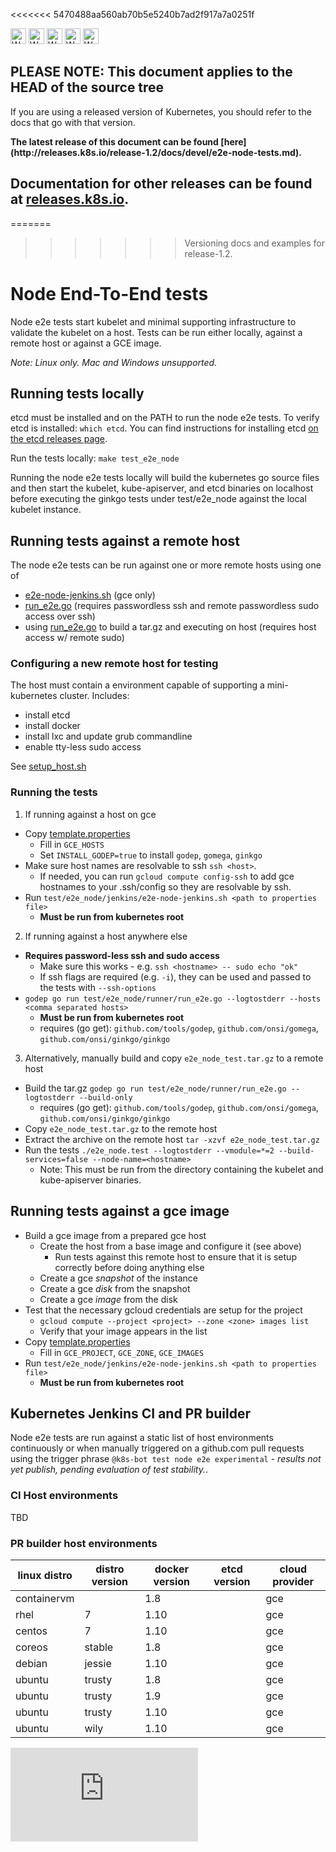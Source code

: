 <!-- BEGIN MUNGE: UNVERSIONED_WARNING -->

<<<<<<< 5470488aa560ab70b5e5240b7ad2f917a7a0251f
<!-- BEGIN STRIP_FOR_RELEASE -->

<img src="http://kubernetes.io/img/warning.png" alt="WARNING"
     width="25" height="25">
<img src="http://kubernetes.io/img/warning.png" alt="WARNING"
     width="25" height="25">
<img src="http://kubernetes.io/img/warning.png" alt="WARNING"
     width="25" height="25">
<img src="http://kubernetes.io/img/warning.png" alt="WARNING"
     width="25" height="25">
<img src="http://kubernetes.io/img/warning.png" alt="WARNING"
     width="25" height="25">

<h2>PLEASE NOTE: This document applies to the HEAD of the source tree</h2>

If you are using a released version of Kubernetes, you should
refer to the docs that go with that version.

<!-- TAG RELEASE_LINK, added by the munger automatically -->
<strong>
The latest release of this document can be found
[here](http://releases.k8s.io/release-1.2/docs/devel/e2e-node-tests.md).

Documentation for other releases can be found at
[releases.k8s.io](http://releases.k8s.io).
</strong>
--

<!-- END STRIP_FOR_RELEASE -->
=======
>>>>>>> Versioning docs and examples for release-1.2.

<!-- END MUNGE: UNVERSIONED_WARNING -->

# Node End-To-End tests

Node e2e tests start kubelet and minimal supporting infrastructure to validate the kubelet on a host.
Tests can be run either locally, against a remote host or against a GCE image.

*Note: Linux only. Mac and Windows unsupported.*

## Running tests locally

etcd must be installed and on the PATH to run the node e2e tests.  To verify etcd is installed: `which etcd`.
You can find instructions for installing etcd [on the etcd releases page](https://github.com/coreos/etcd/releases).

Run the tests locally: `make test_e2e_node`

Running the node e2e tests locally will build the kubernetes go source files and then start the
kubelet, kube-apiserver, and etcd binaries on localhost before executing the ginkgo tests under
test/e2e_node against the local kubelet instance.

## Running tests against a remote host

The node e2e tests can be run against one or more remote hosts using one of
* [e2e-node-jenkins.sh](../../test/e2e_node/jenkins/e2e-node-jenkins.sh) (gce only)
* [run_e2e.go](../../test/e2e_node/runner/run_e2e.go) (requires passwordless ssh and remote passwordless sudo access over ssh)
* using [run_e2e.go](../../test/e2e_node/runner/run_e2e.go) to build a tar.gz and executing on host (requires host access w/ remote sudo)

### Configuring a new remote host for testing

The host must contain a environment capable of supporting a mini-kubernetes cluster.  Includes:
* install etcd
* install docker
* install lxc and update grub commandline
* enable tty-less sudo access

See [setup_host.sh](../../test/e2e_node/environment/setup_host.sh)

### Running the tests

1. If running against a host on gce
  * Copy [template.properties](../../test/e2e_node/jenkins/template.properties)
    * Fill in `GCE_HOSTS`
    * Set `INSTALL_GODEP=true` to install `godep`, `gomega`, `ginkgo`
  * Make sure host names are resolvable to ssh `ssh <host>`.
    * If needed, you can run `gcloud compute config-ssh` to add gce hostnames to your .ssh/config so they are resolvable by ssh.
  * Run `test/e2e_node/jenkins/e2e-node-jenkins.sh <path to properties file>`
    * **Must be run from kubernetes root**

2. If running against a host anywhere else
  * **Requires password-less ssh and sudo access**
    * Make sure this works - e.g. `ssh <hostname> -- sudo echo "ok"`
    * If ssh flags are required (e.g. `-i`), they can be used and passed to the tests with `--ssh-options`
  * `godep go run test/e2e_node/runner/run_e2e.go --logtostderr --hosts <comma separated hosts>`
    * **Must be run from kubernetes root**
    * requires (go get): `github.com/tools/godep`, `github.com/onsi/gomega`, `github.com/onsi/ginkgo/ginkgo`

3. Alternatively, manually build and copy `e2e_node_test.tar.gz` to a remote host
  * Build the tar.gz `godep go run test/e2e_node/runner/run_e2e.go --logtostderr --build-only`
    * requires (go get): `github.com/tools/godep`, `github.com/onsi/gomega`, `github.com/onsi/ginkgo/ginkgo`
  * Copy `e2e_node_test.tar.gz` to the remote host
  * Extract the archive on the remote host `tar -xzvf e2e_node_test.tar.gz`
  * Run the tests `./e2e_node.test --logtostderr --vmodule=*=2 --build-services=false --node-name=<hostname>`
    * Note: This must be run from the directory containing the kubelet and kube-apiserver binaries.

## Running tests against a gce image

* Build a gce image from a prepared gce host
  * Create the host from a base image and configure it (see above)
    * Run tests against this remote host to ensure that it is setup correctly before doing anything else
  * Create a gce *snapshot* of the instance
  * Create a gce *disk* from the snapshot
  * Create a gce *image* from the disk
* Test that the necessary gcloud credentials are setup for the project
  * `gcloud compute --project <project> --zone <zone> images list`
  * Verify that your image appears in the list
* Copy [template.properties](../../test/e2e_node/jenkins/template.properties)
  * Fill in `GCE_PROJECT`, `GCE_ZONE`, `GCE_IMAGES`
* Run `test/e2e_node/jenkins/e2e-node-jenkins.sh <path to properties file>`
  * **Must be run from kubernetes root**

## Kubernetes Jenkins CI and PR builder

Node e2e tests are run against a static list of host environments continuously or when manually triggered on a github.com
pull requests using the trigger phrase `@k8s-bot test node e2e experimental` - *results not yet publish, pending
evaluation of test stability.*.


### CI Host environments

TBD

### PR builder host environments

| linux distro    | distro version | docker version | etcd version | cloud provider |
|-----------------|----------------|----------------|--------------|----------------|
| containervm     |                | 1.8            |              | gce            |
| rhel            | 7              | 1.10           |              | gce            |
| centos          | 7              | 1.10           |              | gce            |
| coreos          | stable         | 1.8            |              | gce            |
| debian          | jessie         | 1.10           |              | gce            |
| ubuntu          | trusty         | 1.8            |              | gce            |
| ubuntu          | trusty         | 1.9            |              | gce            |
| ubuntu          | trusty         | 1.10           |              | gce            |
| ubuntu          | wily           | 1.10           |              | gce            |









<!-- BEGIN MUNGE: IS_VERSIONED -->
<!-- TAG IS_VERSIONED -->
<!-- END MUNGE: IS_VERSIONED -->


<!-- BEGIN MUNGE: GENERATED_ANALYTICS -->
[![Analytics](https://kubernetes-site.appspot.com/UA-36037335-10/GitHub/docs/devel/e2e-node-tests.md?pixel)]()
<!-- END MUNGE: GENERATED_ANALYTICS -->
